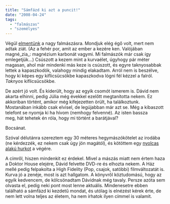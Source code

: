 ```yaml
---
title: "Sámfázd ki azt a puncit!"
date: "2008-04-24"
tags: 
  - "falmászas"
  - "személyes"
---
```


Végül [elmentünk](https://csokavar.hu/blog/2008/04/22/csalodas/) a nagy falmászásra. Mondjuk elég égő volt, mert nem adtak ziát. (Az a fehér por, amit az ember a kezére ken. Valójában magné_zia_: magnézium karbonát vagymi. Mi falmászók már csak így emlegetjük...) Csúszott a kezem mint a kurvaélet, úgyhogy pár méter magasan, ahol már mindenki más keze is csúszott, és egyre taknyosabbak lettek a kapaszkodók, valahogy mindig elakadtam. Arról nem is beszélve, hogy ki képes egy kiflicsücsökbe kapaszkodva lógni fél kézzel a falról. _Taknyos_ kiflicsücsökbe.

De azért jó volt. És kiderült, hogy az egyik csomót ismerem is. Dávid nem akarta elhinni, pedig Júlia még évekkel ezelőtt megtanította nekem. Ez akkoriban történt, amikor még kifejezetten örült, ha találkoztunk. Mostanában inkább csak elvisel, de legújabban már azt se. Még a kibaszott telefont se nyomja ki ha hívom (nemhogy felvenné). Az isten bassza meg, hát tehetek én róla, hogy mi történt a barátjával?

Bocsánat.

Szóval délutánra szereztem egy 30 méteres hegymászókötelet az irodába (ne kérdezzék, ez nekem csak úgy jön magától), és kötöttem egy [nyolcas alakú hurkot](http://www.vizvonal.hu/csomok.php#nyolcashurok) a végére.

A címről, hiszen mindenkit ez érdekel. Mivel a mászás miatt nem értem haza a Doktor House elejére, Dávid felvette DVD-re és elhozta nekem. A Ház mellé pedig felpakolta a High Fidelity (Pop, csajok, satöbbi) filmváltozatát is. Kurva jó a zenéje, most is azt hallgatom. A könyvről köztudomású, hogy az egyik kedvencem, de kölcsönadtam Dávidnak még tavaly. Persze azóta sem olvasta el, pedig neki pont most lenne aktuális. Mindenesetre ebben található a sámfázd ki kezdetű mondat, és utólag is elnézést kérek érte, de nem lett volna teljes az életem, ha nem írhatok ilyen címmel is valamit.
